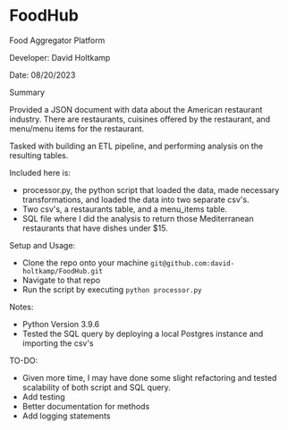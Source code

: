 # FoodHub
Food Aggregator Platform

Developer: David Holtkamp

Date: 08/20/2023

Summary 

Provided a JSON document with data about the American restaurant industry. There are restaurants, cuisines offered by the restaurant, and menu/menu items for the restaurant. 

Tasked with building an ETL pipeline, and performing analysis on the resulting tables. 

Included here is:
- processor.py, the python script that loaded the data, made necessary transformations, and loaded the data into two separate csv's. 
- Two csv's, a restaurants table, and a menu_items table.
- SQL file where I did the analysis to return those Mediterranean restaurants that have dishes under $15.

Setup and Usage: 
- Clone the repo onto your machine `git@github.com:david-holtkamp/FoodHub.git`
- Navigate to that repo
- Run the script by executing `python processor.py`

Notes: 
- Python Version 3.9.6
- Tested the SQL query by deploying a local Postgres instance and importing the csv's

TO-DO: 
- Given more time, I may have done some slight refactoring and tested scalability of both script and SQL query. 
- Add testing
- Better documentation for methods
- Add logging statements

